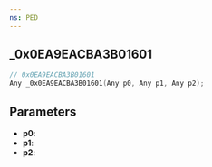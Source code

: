 ```yaml
---
ns: PED
---
```

## _0x0EA9EACBA3B01601

```c
// 0x0EA9EACBA3B01601
Any _0x0EA9EACBA3B01601(Any p0, Any p1, Any p2);
```

## Parameters
* **p0**:
* **p1**:
* **p2**:
